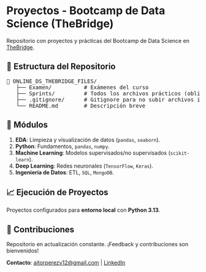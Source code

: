 <h1>Proyectos - Bootcamp de Data Science (TheBridge)</h1>

<p>Repositorio con proyectos y prácticas del Bootcamp de Data Science en <a href="https://thebridge.tech/">TheBridge</a>.</p>

<h2>📑 Estructura del Repositorio</h2>

<pre>
📂 ONLINE_DS_THEBRIDGE_FILES/
   ├── Examen/          # Exámenes del curso
   ├── Sprints/         # Todos los archivos prácticos (obligatorios y de repaso)
   ├── .gitignore/      # Gitignore para no subir archivos innecesarios
   └── README.md        # Descripción breve
</pre>

<h2>🧠 Módulos</h2>
<ol>
    <li><strong>EDA</strong>: Limpieza y visualización de datos (<code>pandas</code>, <code>seaborn</code>).</li>
    <li><strong>Python</strong>: Fundamentos, <code>pandas</code>, <code>numpy</code>.</li>
    <li><strong>Machine Learning</strong>: Modelos supervisados/no supervisados (<code>scikit-learn</code>).</li>
    <li><strong>Deep Learning</strong>: Redes neuronales (<code>TensorFlow</code>, <code>Keras</code>).</li>
    <li><strong>Ingeniería de Datos</strong>: ETL, <code>SQL</code>, <code>MongoDB</code>.</li>
</ol>

<h2>📈 Ejecución de Proyectos</h2>

<p>Proyectos configurados para <strong>entorno local</strong> con <strong>Python 3.13</strong>.</p>

<h2>🤝 Contribuciones</h2>

<p>Repositorio en actualización constante. ¡Feedback y contribuciones son bienvenidos!</p>

<p><strong>Contacto</strong>: <a href="mailto:aitorperezv12@gmail.com">aitorperezv12@gmail.com</a> | <a href="https://www.linkedin.com/in/aitor-perez/">LinkedIn</a></p>
